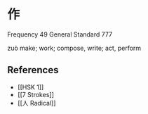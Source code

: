 # 作
Frequency 49
General Standard 777

zuò
make; work; compose, write; act, perform

## References
- [[HSK 1]]
- [[7 Strokes]]
- [[人 Radical]]
